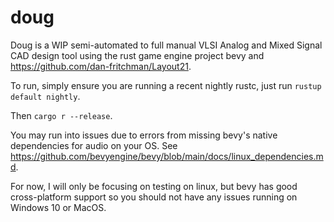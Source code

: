 # doug

Doug is a WIP semi-automated to full manual VLSI Analog and Mixed Signal CAD design tool using the rust game engine project bevy and https://github.com/dan-fritchman/Layout21.

To run, simply ensure you are running a recent nightly rustc, just run `rustup default nightly`.

Then `cargo r --release`.

You may run into issues due to errors from missing bevy's native dependencies for audio on your OS. See <https://github.com/bevyengine/bevy/blob/main/docs/linux_dependencies.md>.

For now, I will only be focusing on testing on linux, but bevy has good cross-platform support so you should not have any issues running on Windows 10 or MacOS.
